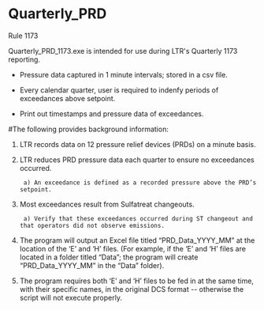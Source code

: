 # Quarterly_PRD
Rule 1173

Quarterly_PRD_1173.exe is intended for use during LTR's Quarterly 1173 reporting.

- Pressure data captured in 1 minute intervals; stored in a csv file.

- Every calendar quarter, user is required to indenfy periods of exceedances above setpoint.

- Print out timestamps and pressure data of exceedances.

#The following provides background information:

1) LTR records data on 12 pressure relief devices (PRDs) on a minute basis.

2) LTR reduces PRD pressure data each quarter to ensure no exceedances occurred.

		a) An exceedance is defined as a recorded pressure above the PRD’s setpoint.

3) Most exceedances result from Sulfatreat changeouts. 

		a) Verify that these exceedances occurred during ST changeout and that operators did not observe emissions.

4) The program will output an Excel file titled “PRD_Data_YYYY_MM” at the location of the ‘E’ and ‘H’ files. (For example, if the ‘E’ and ‘H’ files are located in a folder titled “Data”; the program will create “PRD_Data_YYYY_MM” in the “Data” folder).

5) The program requires both ‘E’ and ‘H’ files to be fed in at the same time, with their specific names, in the original DCS format -- otherwise the script will not execute properly.


